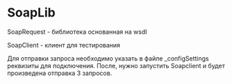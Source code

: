# SoapLib
SoapRequest - библиотека основанная на wsdl

SoapClient - клиент для тестирования 

Для отправки запроса необходимо указать в файле _configSettings реквизиты для подключения. После, нужно запустить Soapclient и будет произведена отправка 3 запросов.
